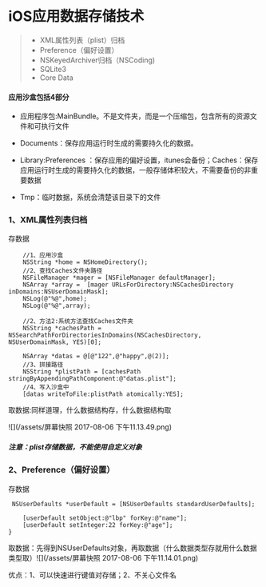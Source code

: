 # iOS应用数据存储技术

> * XML属性列表（plist）归档
> * Preference（偏好设置）
> * NSKeyedArchiver归档（NSCoding\)
> * SQLite3
> * Core Data

#### 

#### 

#### 

#### 应用沙盒包括4部分

* 应用程序包:MainBundle。不是文件夹，而是一个压缩包，包含所有的资源文件和可执行文件

* Documents：保存应用运行时生成的需要持久化的数据。

* Library:Preferences ：保存应用的偏好设置，itunes会备份；Caches：保存应用运行时生成的需要持久化的数据，一般存储体积较大，不需要备份的非重要数据

* Tmp：临时数据，系统会清楚该目录下的文件

### 1、XML属性列表归档

存数据

```
    //1、应用沙盒
    NSString *home = NSHomeDirectory();
    //2、查找Caches文件夹路径
    NSFileManager *mager = [NSFileManager defaultManager];
    NSArray *array =  [mager URLsForDirectory:NSCachesDirectory inDomains:NSUserDomainMask];
    NSLog(@"%@",home);
    NSLog(@"%@",array);

    //2、方法2:系统方法查找Caches文件夹
    NSString *cachesPath = NSSearchPathForDirectoriesInDomains(NSCachesDirectory, NSUserDomainMask, YES)[0];

    NSArray *datas = @[@"122",@"happy",@(2)];
    //3、拼接路径
    NSString *plistPath = [cachesPath stringByAppendingPathComponent:@"datas.plist"];
    //4、写入沙盒中
    [datas writeToFile:plistPath atomically:YES];
```

取数据:同样道理，什么数据结构存，什么数据结构取

![](/assets/屏幕快照 2017-08-06 下午11.13.49.png)

##### 注意：plist存储数据，不能使用自定义对象

### 2、Preference（偏好设置）

存数据

```
 NSUserDefaults *userDefault = [NSUserDefaults standardUserDefaults];

    [userDefault setObject:@"lbp" forKey:@"name"];
    [userDefault setInteger:22 forKey:@"age"];
}
```

取数据：先得到NSUserDefaults对象，再取数据（什么数据类型存就用什么数据类型取）![](/assets/屏幕快照 2017-08-06 下午11.14.01.png)

优点：1、可以快速进行键值对存储；2、不关心文件名

